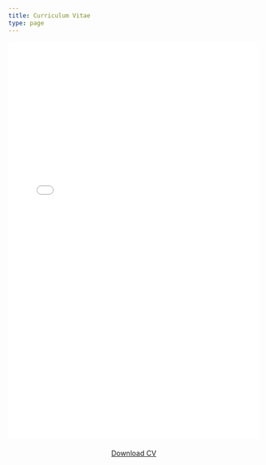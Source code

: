 ```yaml
---
title: Curriculum Vitae
type: page
---
```


<!-- Use an iframe to display the PDF -->
<iframe src="cv_len.pdf" width="100%" height="800px" style="border: none;"></iframe>

<div style="text-align: center; margin-top: 20px;">
  <a href="cv_len.pdf" download="CV_Luis_Navarro.pdf" class="btn btn-primary">Download CV</a>
</div>